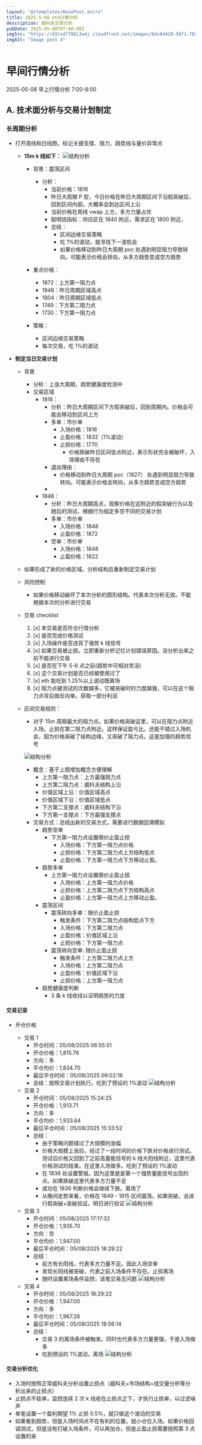 ```yaml
---
layout: "@/templates/BasePost.astro"
title: 2025-5-08 eth行情分析
description: 威科夫交易分析
pubDate: 2025-05-08T07:00:00Z
imgSrc: "https://d1txd7788i3w4j.cloudfront.net/images/84c84428-50f1-7025-b778-548a97e9da87/2025-05-07/1746660044989-eth-15.jpg"
imgAlt: "Image post 4"
---
```


# 早间行情分析

2025-05-08 早上行情分析 7:00-8:00

## A. 技术面分析与交易计划制定

### 长周期分析

- 打开周线和日线图，标记关键支撑、阻力、趋势线与量价异常点

  - **15m k 线如下：**
    ![结构分析](https://d1txd7788i3w4j.cloudfront.net/images/84c84428-50f1-7025-b778-548a97e9da87/2025-05-07/1746660044989-eth-15.jpg)

    - 背景：震荡区间
      - 分析：
        - 当前价格：1816
        - 昨日大周期 P 型，今日价格在昨日大周期区间下沿假突破后，回到区间内部。大概率会到达区间上沿
        - 当前价格在周线 vwap 上方，多方力量占优
        - 聪明钱指标：供应区在 1840 附近，需求区在 1800 附近，
        - 总结：
          - 区间边缘交易策略
          - 吃 1%的波动，就寻找下一波机会
          - 如果价格移动到昨日大周期 poc 处遇到明显阻力导致转向。可能表示价格会转向，从多方趋势变成空方趋势
    - 重点价格：

      - 1872：上方第一阻力点
      - 1848：昨日周期区域高点
      - 1804：昨日周期区域低点
      - 1749：下方第二阻力点
      - 1730：下方第一阻力点

    - 策略：
      - 区间边缘交易策略
      - 每次交易，吃 1%的波动

- **制定当日交易计划**

  - 背景
    - 分析：上涨大周期，趋势健康度检测中
    - 交易区域
      - 1816：
        - 分析：昨日大周期区间下方假突破后，回到周期内。价格会可能会移动到区间上方
        - 多单：市价单
          - 入场价格：1816
          - 止盈价格：1832（1%波动）
          - 止损价格：1770
            - 价格跌破昨日区间低点附近，表示形状完全被破坏，入场理由不存在
        - 退出理由：
          - 价格移动到昨日大周期 poc（1827） 处遇到明显阻力导致转向。可能表示价格会转向，从多方趋势变成空方趋势
        -
      - 1848：
        - 分析：昨日大周期高点，观察价格在这附近的假突破行为以及随后的测试，根据行为指定多空不同的交易计划
        - 多单：市价单
          - 入场价格：1848
          - 止盈价格：1872
        - 空单：市价单
          - 入场价格：1848
          - 止盈价格：1822
  - 如果形成了新的价格区域。分析结构后重新制定交易计划

  - 风险控制
    - 如果价格移动破坏了本次分析的图形结构。代表本次分析无效。不能根据本次的分析进行交易
  - 交易 checklist

    1. [x] 本交易是否符合行情分析
    2. [x] 是否完成价格测试
    3. [x] 入场操作是否违背了强势 k 线信号
    4. [x] 如果交易被止损。立即重新分析记忆计划错误原因。没分析出来之前不能进行交易
    5. [x] 是否在下午 5-6 点之前(趋势中可相对灵活)
    6. [x] 这个交易计划是否已经被使用过了
    7. [x] eth 能吃到 1.25%以上波动既离场
    8. [x] 阻力点被测试的次数越多，它被突破时的力度越强，可以在这个阻力点背后做反向单。获取一部分利润

  - 区间交易规则：

    - 对于 15m 周期最大的阻力点。如果价格突破这里，可以在阻力点附近入场。止损在第二阻力点附近。这样保证盈亏比。还能不错过入场机会，因为价格突破了结构边缘，又突破了阻力点。这是加强的趋势信号

    ![结构分析](https://d1txd7788i3w4j.cloudfront.net/images/84c84428-50f1-7025-b778-548a97e9da87/2025-03-28/1743167232237-tradingview15m.jpg)

    - 概念：基于上图增加概念方便理解
      - 上方第一阻力点：上方最强阻力点
      - 上方第二阻力点：威科夫结构上沿
      - 价值区域上沿：价值区域高点
      - 价值区域下沿：价值区域低点
      - 下方第二支撑点：威科夫结构下沿
      - 下方第一支撑点：下方最强支撑点
    - 交易方式：总结出新的交易方式，需要进行数据回溯模拟
      - 趋势空单
        - 下方第一阻力点设置限价止盈止损
          - 入场价格：下方第一阻力点价格
          - 止损价格：下方第二阻力点上方结构低点
          - 止盈价格：下方第一阻力点下方移动止盈。
      - 趋势多单
        - 上方第一阻力点设置限价止盈止损
          - 入场价格：上方第一阻力点价格
          - 止损价格：上方第二阻力点下方结构高点
          - 止盈价格：上方第一阻力点上方移动止盈。
      - 震荡区间
        - 震荡转向多单：限价止盈止损
          - 触发条件：下方第二阻力点结构低点下方
          - 入场价格：下方第二阻力点
          - 止盈价格：价值区域上沿
          - 止损价格：下方第一阻力点
        - 震荡转向空单: 限价止盈止损
          - 触发条件：上方第二阻力点上方
          - 入场价格：上方第二阻力点
          - 止盈价格：价值区域下沿
          - 止损价格：上方第一阻力点
      - 趋势健康度判断
        - 3 条 k 线收线以证明趋势的力度

#### 交易记录

- 开仓价格

  - 交易 1
    - 开仓时间：05/08/2025 06:55:51
    - 开仓价格：1,815.76
    - 方向：多
    - 平仓均价：1,834.70
    - 最后平仓时间：05/08/2025 09:02:16
    - 总结：按照交易计划执行。吃到了预设的 1%波动
      ![结构分析](https://d1txd7788i3w4j.cloudfront.net/images/84c84428-50f1-7025-b778-548a97e9da87/2025-05-08/1746711147122-eth-15m-n-trade-1.jpg)
  - 交易 2
    - 开仓时间：05/08/2025 15:24:25
    - 开仓价格：1,913.71
    - 方向：多
    - 平仓均价：1,933.64
    - 最后平仓时间：05/08/2025 15:33:52
    - 总结：
      - 由于策略问题错过了大规模的涨幅
      - 价格大规模上涨后，经过了一段时间的价格下跌对价格进行测试。测试后价格又回到了之前高量能信号的 k 线大阳线附近，这里代表价格测试的结束。在这里入场做多。吃到了预设的 1%波动
      - 在 1836 处设置警报。因为这里是是第一个强势量能信号出现的点。如果跌破这里代表多方力量不足
      - 成功在 1836 判断价格会继续下跌。离场了
      - 从晚间走势来看，价格在 1849 - 1815 区间震荡。如果突破，会进行假突破+突破验证。明日进行验证
        ![结构分析](https://d1txd7788i3w4j.cloudfront.net/images/84c84428-50f1-7025-b778-548a97e9da87/2025-05-08/1746711147091-eth-15m-n-trade-2.jpg)
  - 交易 3
    - 开仓时间：05/08/2025 17:17:32
    - 开仓价格：1,935.70
    - 方向：空
    - 平仓均价：1,947.00
    - 最后平仓时间：05/08/2025 18:29:22
    - 总结：
      - 前方有长阳线，代表多方力量不足。因此入场空单
      - 发现长阳线被突破，代表之前入场条件不存在。止损离场
      - 随时设置离场条件监控，该笔交易无问题
        ![结构分析](https://d1txd7788i3w4j.cloudfront.net/images/84c84428-50f1-7025-b778-548a97e9da87/2025-05-08/1746711146848-eth-15m-n-trade-3.jpg)
  - 交易 4
    - 开仓时间：05/08/2025 18:29:22
    - 开仓价格：1,947.00
    - 方向：多
    - 平仓均价：1,967.26
    - 最后平仓时间：05/08/2025 18:56:14
    - 总结：
      - 交易 3 的离场条件被触发。同时也代表多方力量更强，于是入场做多
      - 吃到预设的 1%波动，离场
        ![结构分析](https://d1txd7788i3w4j.cloudfront.net/images/84c84428-50f1-7025-b778-548a97e9da87/2025-05-08/1746711151340-eth-15m-n-trade-4.jpg)

#### 交易分析优化

- 入场时按照正常威科夫分析设置止损点（威科夫+市场结构+成交量分析等分析出来的止损点）
- 止损点不挂单，监控连续 2 次 k 线收在止损点之下，才执行止损单，以过滤噪声
- 单笔设置一个盈利期望 1% 止损 0.5%，就只做这个波动的交易
- 如果看到趋势，但是入场时间点不在有利的位置。就小仓位入场。如果价格回调测试，但是没有打破入场条件，可以再加仓。但是止盈止损需要按照第 3 点设置的来
